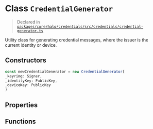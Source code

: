 # Class `CredentialGenerator`
> Declared in [`packages/core/halo/credentials/src/credentials/credential-generator.ts`](https://github.com/dxos/protocols/blob/main/packages/core/halo/credentials/src/credentials/credential-generator.ts#L16)

Utility class for generating credential messages, where the issuer is the current identity or device.

## Constructors
```ts
const newCredentialGenerator = new CredentialGenerator(
_keyring: Signer,
_identityKey: PublicKey,
_deviceKey: PublicKey
)
```

## Properties

## Functions
